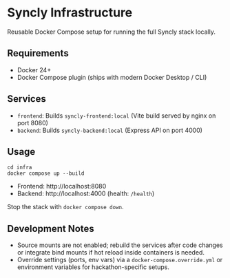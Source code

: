 # Syncly Infrastructure

Reusable Docker Compose setup for running the full Syncly stack locally.

## Requirements
- Docker 24+
- Docker Compose plugin (ships with modern Docker Desktop / CLI)

## Services
- `frontend`: Builds `syncly-frontend:local` (Vite build served by nginx on port 8080)
- `backend`: Builds `syncly-backend:local` (Express API on port 4000)

## Usage
```
cd infra
docker compose up --build
```
- Frontend: http://localhost:8080
- Backend: http://localhost:4000 (health: `/health`)

Stop the stack with `docker compose down`.

## Development Notes
- Source mounts are not enabled; rebuild the services after code changes or integrate bind mounts if hot reload inside containers is needed.
- Override settings (ports, env vars) via a `docker-compose.override.yml` or environment variables for hackathon-specific setups.
